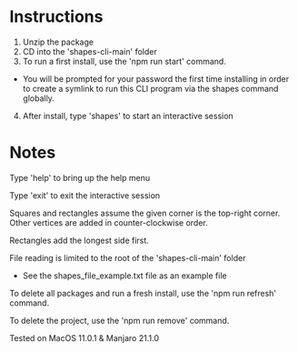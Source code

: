 # Instructions
1. Unzip the package
2. CD into the 'shapes-cli-main' folder
3. To run a first install, use the 'npm run start' command.
- You will be prompted for your password the first time installing in order to create a symlink to run this CLI program via the shapes command globally.
4. After install, type 'shapes' to start an interactive session

# Notes
Type 'help' to bring up the help menu

Type 'exit' to exit the interactive session

Squares and rectangles assume the given corner is the top-right corner. Other vertices are added in counter-clockwise order.

Rectangles add the longest side first.

File reading is limited to the root of the 'shapes-cli-main' folder

- See the shapes_file_example.txt file as an example file

To delete all packages and run a fresh install, use the 'npm run refresh' command.

To delete the project, use the 'npm run remove' command.

Tested on MacOS 11.0.1 & Manjaro 21.1.0
